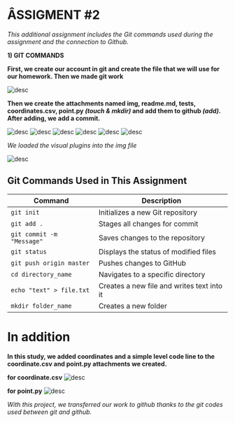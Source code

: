 # ÂSSIGMENT #2

*This additional assignment includes the Git commands used during the assignment and the connection to Github.*

**1) GIT COMMANDS**

__First, we create our account in git and create the file that we will use for our homework. Then we made git work__

![desc](img/st1.jpg)

__Then we create the attachments named img, readme.md, tests, coordinates.csv, point.py *(touch & mkdir)* and add them to github *(add)*. After adding, we add a commit.__

![desc](img/st2.jpg)
![desc](img/st3.jpg)
![desc](img/st4.jpg)
![desc](img/st5.jpg)
![desc](img/st6.jpg)
![desc](img/st7.jpg)

*We loaded the visual plugins into the img file*

![desc](img/st8.jpg)

## Git Commands Used in This Assignment

| Command | Description |
|---------|-------------|
| `git init` | Initializes a new Git repository |
| `git add .` | Stages all changes for commit |
| `git commit -m "Message"` | Saves changes to the repository |
| `git status` | Displays the status of modified files |
| `git push origin master` | Pushes changes to GitHub |
| `cd directory_name` | Navigates to a specific directory |
| `echo "text" > file.txt` | Creates a new file and writes text into it |
| `mkdir folder_name` | Creates a new folder |

# In addition

__In this study, we added coordinates and a simple level code line to the coordinate.csv and point.py attachments we created.__

**for coordinate.csv**
![desc](img/st9.jpg)

**for point.py**
![desc](img/st10.jpg)

_With this project, we transferred our work to github thanks to the git codes used between git and github._
